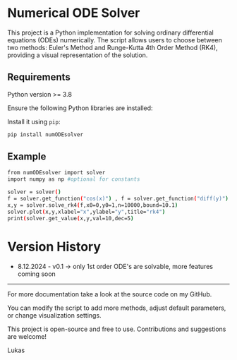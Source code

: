 # Numerical ODE Solver

This project is a Python implementation for solving ordinary differential equations (ODEs) numerically. The script allows users to choose between two methods: Euler's Method and Runge-Kutta 4th Order Method (RK4), providing a visual representation of the solution.

## Requirements
Python version >= 3.8

Ensure the following Python libraries are installed:

Install it using `pip`:
```bash
pip install numODEsolver
```
## Example
```bash
from numODEsolver import solver
import numpy as np #optional for constants 

solver = solver()
f = solver.get_function("cos(x)") , f = solver.get_function("diff(y)")
x,y = solver.solve_rk4(f,x0=0,y0=1,n=10000,bound=10.1)
solver.plot(x,y,xlabel="x",ylabel="y",title="rk4")
print(solver.get_value(x,y,val=10,dec=5)
```

# Version History

-  8.12.2024 - v0.1 -> only 1st order ODE's are solvable, more features coming soon


---
For more documentation take a look at the source code on my GitHub.

You can modify the script to add more methods, adjust default parameters, or change visualization settings.

This project is open-source and free to use. Contributions and suggestions are welcome!

Lukas


